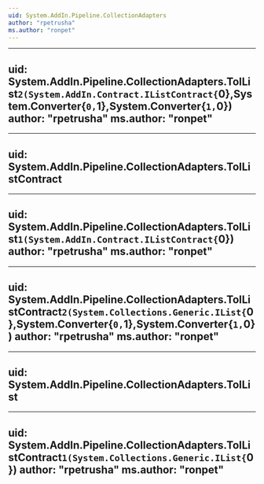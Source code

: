 ```yaml
---
uid: System.AddIn.Pipeline.CollectionAdapters
author: "rpetrusha"
ms.author: "ronpet"
---
```


---
uid: System.AddIn.Pipeline.CollectionAdapters.ToIList``2(System.AddIn.Contract.IListContract{``0},System.Converter{``0,``1},System.Converter{``1,``0})
author: "rpetrusha"
ms.author: "ronpet"
---

---
uid: System.AddIn.Pipeline.CollectionAdapters.ToIListContract
---

---
uid: System.AddIn.Pipeline.CollectionAdapters.ToIList``1(System.AddIn.Contract.IListContract{``0})
author: "rpetrusha"
ms.author: "ronpet"
---

---
uid: System.AddIn.Pipeline.CollectionAdapters.ToIListContract``2(System.Collections.Generic.IList{``0},System.Converter{``0,``1},System.Converter{``1,``0})
author: "rpetrusha"
ms.author: "ronpet"
---

---
uid: System.AddIn.Pipeline.CollectionAdapters.ToIList
---

---
uid: System.AddIn.Pipeline.CollectionAdapters.ToIListContract``1(System.Collections.Generic.IList{``0})
author: "rpetrusha"
ms.author: "ronpet"
---
